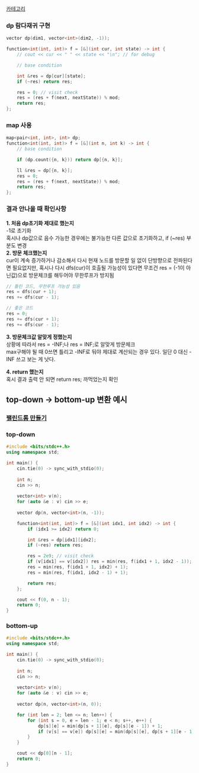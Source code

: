 [카테고리](/README.md)
### dp 람다재귀 구현
```cpp
vector dp(dim1, vector<int>(dim2, -1));

function<int(int, int)> f = [&](int cur, int state) -> int {
    // cout << cur << " " << state << "\n"; // for debug

    // base condition

    int &res = dp[cur][state];
    if (~res) return res;

    res = 0; // visit check
    res = (res + f(next, nextState)) % mod;
    return res;
};
```
### map 사용
```cpp
map<pair<int, int>, int> dp;
function<int(int, int)> f = [&](int n, int k) -> int {
    // base condition

    if (dp.count({n, k})) return dp[{n, k}];

    ll &res = dp[{n, k}];
    res = 0;
    res = (res + f(next, nextState)) % mod;
    return res;
};
```
### 결과 안나올 때 확인사항
__1. 처음 dp초기화 제대로 했는지__   
-1로 초기화   
혹시나 dp값으로 음수 가능한 경우에는 불가능한 다른 값으로 초기화하고, if (~res) 부분도 변경   
__2. 방문 체크했는지__   
cur이 계속 증가하거나 감소해서 다시 현재 노드를 방문할 일 없이 단방향으로 전파된다면 필요없지만, 혹시나 다시 dfs(cur)이 호출될 가능성이 있다면 무조건 res = (-1이 아닌값)으로 방문체크를 해두어야 무한루프가 방지됨   
```cpp
// 틀린 코드, 무한루프 가능성 있음
res = dfs(cur + 1);
res += dfs(cur - 1);

// 좋은 코드
res = 0;
res += dfs(cur + 1);
res += dfs(cur - 1);
```
__3. 방문체크값 알맞게 정했는지__   
상황에 따라서 res = -INF;나 res = INF;로 알맞게 방문체크   
max구해야 될 때 0쓰면 틀리고 -INF로 둬야 제대로 계산되는 경우 있다. 일단 0 대신 -INF 쓰고 보는 게 낫다.   

__4. return 했는지__   
혹시 결과 출력 안 되면 return res; 까먹었는지 확인   

## top-down -> bottom-up 변환 예시
### [팰린드롬 만들기](https://www.acmicpc.net/problem/1695)
### top-down
```cpp
#include <bits/stdc++.h>
using namespace std;

int main() {
    cin.tie(0) -> sync_with_stdio(0);
    
    int n;
    cin >> n;
    
    vector<int> v(n);
    for (auto &e : v) cin >> e;
    
    vector dp(n, vector<int>(n, -1));

    function<int(int, int)> f = [&](int idx1, int idx2) -> int {
        if (idx1 >= idx2) return 0;

        int &res = dp[idx1][idx2];
        if (~res) return res;

        res = 2e9; // visit check
        if (v[idx1] == v[idx2]) res = min(res, f(idx1 + 1, idx2 - 1));
        res = min(res, f(idx1 + 1, idx2) + 1);
        res = min(res, f(idx1, idx2 - 1) + 1);

        return res;
    };

    cout << f(0, n - 1);
    return 0;
}
```

### bottom-up
```cpp
#include <bits/stdc++.h>
using namespace std;

int main() {
    cin.tie(0) -> sync_with_stdio(0);
    
    int n;
    cin >> n;
    
    vector<int> v(n);
    for (auto &e : v) cin >> e;
    
    vector dp(n, vector<int>(n, 0));

    for (int len = 2; len <= n; len++) {
        for (int s = 0, e = len - 1; e < n; s++, e++) {
            dp[s][e] = min(dp[s + 1][e], dp[s][e - 1]) + 1;
            if (v[s] == v[e]) dp[s][e] = min(dp[s][e], dp[s + 1][e - 1]);
        }
    }

    cout << dp[0][n - 1];
    return 0;
}
```
